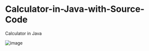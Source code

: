 # Calculator-in-Java-with-Source-Code
Calculator in Java

![image](https://github.com/lightM3/Calculator-in-Java-with-Source-Code/assets/146138880/d17ab04b-2ab2-49a5-aace-8be536547b94)

